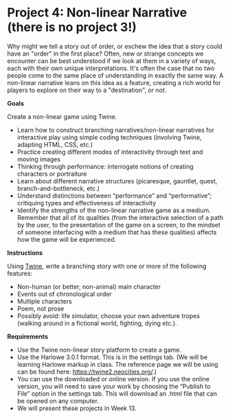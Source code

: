 # Project 4: Non-linear Narrative (there is **no** project 3!)

Why might we tell a story out of order, or eschew the idea that a story could have an "order" in the first place? Often, new or strange concepts we encounter can be best understood if we look at them in a variety of ways, each with their own unique interpretations. It's often the case that no two people come to the same place of understanding in exactly the same way. A non-linear narrative leans on this idea as a feature, creating a rich world for players to explore on their way to a "destination", *or not*.

**Goals**

Create a non-linear game using Twine.

- Learn how to construct branching narratives/non-linear narratives for interactive play using simple coding techniques (involving Twine, adapting HTML, CSS, etc.)
- Practice creating different modes of interactivity through text and moving images
- Thinking through performance: interrogate notions of creating characters or portraiture
- Learn about different narrative structures (picaresque, gauntlet, quest, branch-and-bottleneck, etc.)
- Understand distinctions between “performance” and “performative”; critiquing types and effectiveness of interactivity
- Identify the strengths of the non-linear narrative game as a medium. Remember that all of its qualities (from the interactive selection of a path by the user, to the presentation of the game on a screen, to the mindset of someone interfacing with a medium that has these qualities) affects how the game will be experienced.

**Instructions**

Using [Twine](https://twinery.org/), write a branching story with one or more of the following features:
- Non-human (or better, non-animal) main character
- Events out of chronological order
- Multiple characters
- Poem, not prose
- Possibly avoid: life simulator, choose your own adventure tropes (walking around in a fictional world, fighting, dying etc.).

**Requirements**

- Use the Twine non-linear story platform to create a game.
- Use the Harlowe 3.0.1 format. This is in the settings tab. (We will be learning Harlowe markup in class. The reference page we will be using can be found here: https://twine2.neocities.org/.)
- You can use the downloaded or online version. If you use the online version, you will need to save your work by choosing the “Publish to File” option in the settings tab. This will download an .html file that can be opened on any computer.
- We will present these projects in Week 13.
